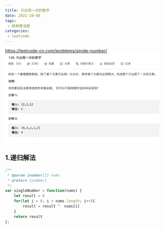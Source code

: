 ```yaml
---
title: 只出现一次的数字
date: 2021-10-08
tags:
 - 简单算法题
categories:
 - leetcode
---
```


<https://leetcode-cn.com/problems/single-number/>
![只出现一次的数字](./img/136.jpg)

## 1.递归解法

```js
/**
 * @param {number[]} nums
 * @return {number}
 */
var singleNumber = function(nums) {
    let result = 0
    for(let i = 0; i < nums.length; i++){
        result = result ^  nums[i]
    }
    return result
};
```